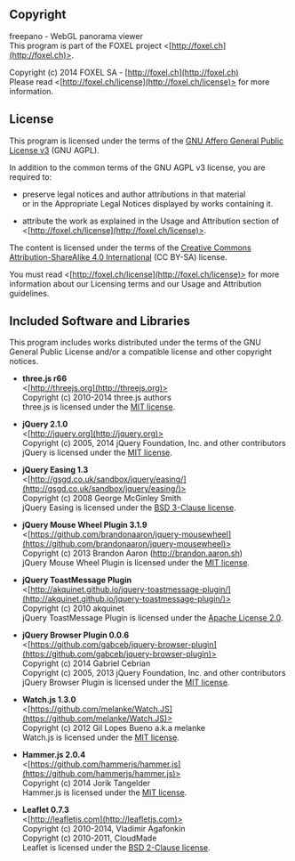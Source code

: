 
## Copyright

freepano - WebGL panorama viewer<br />
This program is part of the FOXEL project <[http://foxel.ch](http://foxel.ch)>.

Copyright (c) 2014 FOXEL SA - [http://foxel.ch](http://foxel.ch)<br />
Please read <[http://foxel.ch/license](http://foxel.ch/license)> for more
information.


## License

This program is licensed under the terms of the
[GNU Affero General Public License v3](http://www.gnu.org/licenses/agpl.html)
(GNU AGPL).

In addition to the common terms of the GNU AGPL v3 license, you are required to:

*   preserve legal notices and author attributions in that material<br />
    or in the Appropriate Legal Notices displayed by works containing it.

*   attribute the work as explained in the Usage and Attribution section of
    <[http://foxel.ch/license](http://foxel.ch/license)>.

The content is licensed under the terms of the
[Creative Commons Attribution-ShareAlike 4.0 International](http://creativecommons.org/licenses/by-sa/4.0/)
(CC BY-SA) license.

You must read <[http://foxel.ch/license](http://foxel.ch/license)> for more
information about our Licensing terms and our Usage and Attribution guidelines.


## Included Software and Libraries

This program includes works distributed under the terms of the GNU General
Public License and/or a compatible license and other copyright notices.


*   __three.js r66__<br />
    <[http://threejs.org](http://threejs.org)><br />
    Copyright (c) 2010-2014 three.js authors<br />
    three.js is licensed under the [MIT license](http://opensource.org/licenses/MIT).

*   __jQuery 2.1.0__<br />
    <[http://jquery.org](http://jquery.org)><br />
    Copyright (c) 2005, 2014 jQuery Foundation, Inc. and other contributors<br />
    jQuery is licensed under the [MIT license](http://opensource.org/licenses/MIT).

*   __jQuery Easing 1.3__<br />
    <[http://gsgd.co.uk/sandbox/jquery/easing/](http://gsgd.co.uk/sandbox/jquery/easing/)><br />
    Copyright (c) 2008 George McGinley Smith<br />
    jQuery Easing is licensed under the [BSD 3-Clause license](http://opensource.org/licenses/BSD-3-Clause).

*   __jQuery Mouse Wheel Plugin 3.1.9__<br />
    <[https://github.com/brandonaaron/jquery-mousewheel](https://github.com/brandonaaron/jquery-mousewheel)><br />
    Copyright (c) 2013 Brandon Aaron (http://brandon.aaron.sh)<br />
    jQuery Mouse Wheel Plugin is licensed under the [MIT license](http://opensource.org/licenses/MIT).

*   __jQuery ToastMessage Plugin__<br />
    <[http://akquinet.github.io/jquery-toastmessage-plugin/](http://akquinet.github.io/jquery-toastmessage-plugin/)><br />
    Copyright (c) 2010 akquinet<br />
    jQuery ToastMessage Plugin is licensed under the [Apache License 2.0](http://opensource.org/licenses/Apache-2.0).

*   __jQuery Browser Plugin 0.0.6__<br />
    <[https://github.com/gabceb/jquery-browser-plugin](https://github.com/gabceb/jquery-browser-plugin)><br />
    Copyright (c) 2014 Gabriel Cebrian<br />
    Copyright (c) 2005, 2013 jQuery Foundation, Inc. and other contributors<br />
    jQuery Browser Plugin is licensed under the [MIT license](http://opensource.org/licenses/MIT).

*   __Watch.js 1.3.0__<br />
    <[https://github.com/melanke/Watch.JS](https://github.com/melanke/Watch.JS)><br />
    Copyright (c) 2012 Gil Lopes Bueno a.k.a melanke<br />
    Watch.js is licensed under the [MIT license](http://opensource.org/licenses/MIT).

*   __Hammer.js 2.0.4__<br />
    <[https://github.com/hammerjs/hammer.js](https://github.com/hammerjs/hammer.js)><br />
    Copyright (c) 2014 Jorik Tangelder<br />
    Hammer.js is licensed under the [MIT license](http://opensource.org/licenses/MIT).

*   __Leaflet 0.7.3__<br />
    <[http://leafletjs.com](http://leafletjs.com)><br />
    Copyright (c) 2010-2014, Vladimir Agafonkin<br />
    Copyright (c) 2010-2011, CloudMade<br />
    Leaflet is licensed under the [BSD 2-Clause license](http://opensource.org/licenses/BSD-2-Clause).

